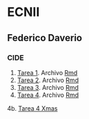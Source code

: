# ECNII
## Federico Daverio
### CIDE
1. [Tarea 1](https://federicodaverio.github.io/ECNII/Tarea_1_Federico_Daverio.html). Archivo [Rmd](https://federicodaverio.github.io/ECNII/Tarea_1_Federico_Daverio.Rmd)
2. [Tarea 2](https://federicodaverio.github.io/ECNII/Tarea_2_ECNII_Federico_Daverio.html). Archivo [Rmd](https://federicodaverio.github.io/ECNII/Tarea_2_ECNII_Federico_Daverio.Rmd)
3. [Tarea 3](https://federicodaverio.github.io/ECNII/Tarea_3_ECNII_Federico_Daverio.html). Archivo [Rmd](https://federicodaverio.github.io/ECNII/Tarea_3_ECNII_Federico_Daverio.Rmd)
4. [Tarea 4](https://federicodaverio.github.io/ECNII/Tarea_4_ECNII_Federico_Daverio.html). Archivo [Rmd](https://federicodaverio.github.io/ECNII/Tarea_4_ECNII_Federico_Daverio.Rmd)

4b. [Tarea 4 Xmas](https://federicodaverio.github.io/ECNII/Tarea_4_ECNII_Federico_Daverio_Xmas.html)



